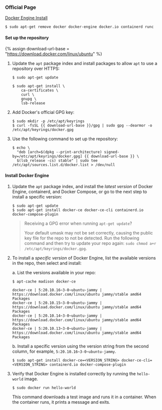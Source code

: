 ### Official Page
[Docker Engine Install](https://docs.docker.com/engine/install/ubuntu/#uninstall-docker-engine)

```console
$ sudo apt-get remove docker docker-engine docker.io containerd runc
```


#### Set up the repository

{% assign download-url-base = "https://download.docker.com/linux/ubuntu" %}

1.  Update the `apt` package index and install packages to allow `apt` to use a
    repository over HTTPS:

    ```console
    $ sudo apt-get update

    $ sudo apt-get install \
        ca-certificates \
        curl \
        gnupg \
        lsb-release
    ```

2.  Add Docker's official GPG key:

    ```console
    $ sudo mkdir -p /etc/apt/keyrings
    $ curl -fsSL {{ download-url-base }}/gpg | sudo gpg --dearmor -o /etc/apt/keyrings/docker.gpg
    ```

3.  Use the following command to set up the repository:

    ```console
    $ echo \
      "deb [arch=$(dpkg --print-architecture) signed-by=/etc/apt/keyrings/docker.gpg] {{ download-url-base }} \
      $(lsb_release -cs) stable" | sudo tee /etc/apt/sources.list.d/docker.list > /dev/null
    ```

#### Install Docker Engine

1. Update the `apt` package index, and install the _latest version_ of Docker
   Engine, containerd, and Docker Compose, or go to the next step to install a specific version:

    ```console
    $ sudo apt-get update
    $ sudo apt-get install docker-ce docker-ce-cli containerd.io docker-compose-plugin
    ```

    > Receiving a GPG error when running `apt-get update`?
    >  
    > Your default umask may not be set correctly, causing the public key file
    > for the repo to not be detected. Run the following command and then try to
    > update your repo again: `sudo chmod a+r /etc/apt/keyrings/docker.gpg`.

2.  To install a _specific version_ of Docker Engine, list the available versions
    in the repo, then select and install:

    a. List the versions available in your repo:

    ```console
    $ apt-cache madison docker-ce

    docker-ce | 5:20.10.16~3-0~ubuntu-jammy | https://download.docker.com/linux/ubuntu jammy/stable amd64 Packages
    docker-ce | 5:20.10.15~3-0~ubuntu-jammy | https://download.docker.com/linux/ubuntu jammy/stable amd64 Packages
    docker-ce | 5:20.10.14~3-0~ubuntu-jammy | https://download.docker.com/linux/ubuntu jammy/stable amd64 Packages
    docker-ce | 5:20.10.13~3-0~ubuntu-jammy | https://download.docker.com/linux/ubuntu jammy/stable amd64 Packages
    ```

    b. Install a specific version using the version string from the second column,
       for example, `5:20.10.16~3-0~ubuntu-jammy`.

    ```console
    $ sudo apt-get install docker-ce=<VERSION_STRING> docker-ce-cli=<VERSION_STRING> containerd.io docker-compose-plugin
    ```

3.  Verify that Docker Engine is installed correctly by running the `hello-world`
    image.

    ```console
    $ sudo docker run hello-world
    ```

    This command downloads a test image and runs it in a container. When the
    container runs, it prints a message and exits.
